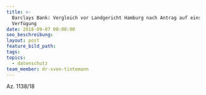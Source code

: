 ```yaml
---
title: >-
  Barclays Bank: Vergleich vor Landgericht Hamburg nach Antrag auf einstweilige
  Verfügung
date: 2018-09-07 00:00:00
seo_beschreibung:
layout: post
feature_bild_path:
tags:
topics:
  - datenschutz
team_member: dr-sven-tintemann
---
```


Az. 1138/18
